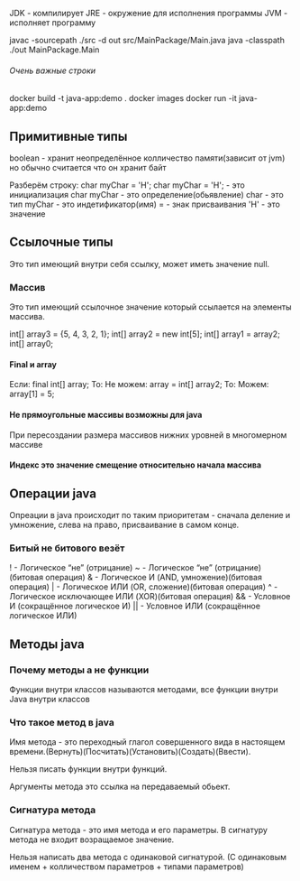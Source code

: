 JDK - компилирует
JRE - окружение для исполнения программы
JVM - исполняет программу

javac -sourcepath ./src -d out src/MainPackage/Main.java
java -classpath ./out  MainPackage.Main


###### Очень важные строки
docker build -t java-app:demo .
docker images
docker run -it java-app:demo

## Примитивные типы

boolean - хранит неопределённое колличество памяти(зависит от jvm) но обычно считается что он хранит байт

Разберём строку:
char myChar = 'H';
char myChar = 'H'; - это инициализация
char myChar - это определение(обьявление)
char - это тип
myChar - это индетификатор(имя)
= - знак присваивания
'H' - это значение

## Ссылочные типы

Это тип имеющий внутри себя ссылку, может иметь значение null.

### Массив 
Это тип имеющий ссылочное значение который ссылается на элементы массива.

int[] array3 = {5, 4, 3, 2, 1};
int[] array2 = new int[5];
int[] array1 = array2;
int[] array0;

#### Final и array 
Если: final int[] array;
То:  Не можем: array = int[] array2;
То:  Можем: array[1] = 5;

#### Не прямоугольные массивы возможны для java

При пересоздании размера массивов нижних уровней в многомерном массиве

#### Индекс это значение смещение относительно начала массива

## Операции java

Опреации в java происходит по таким приоритетам - сначала деление и умножение, слева на право, присваивание в самом конце.

### Битый не битового везёт

! - Логическое “не” (отрицание)
~ - Логическое “не” (отрицание) (битовая операция)
& - Логическое И (AND, умножение)(битовая операция)
| - Логическое ИЛИ (OR, сложение)(битовая операция)
^ - Логическое исключающее ИЛИ (XOR)(битовая операция)
&& - Условное И (сокращённое логическое И)
|| - Условное ИЛИ (сокращённое логическое ИЛИ)

## Методы java

### Почему методы а не функции
Функции внутри классов называются методами, все функции внутри Java внутри классов

### Что такое метод в java

Имя метода - это переходный глагол совершенного вида в настоящем времени.(Вернуть)(Посчитать)(Установить)(Создать)(Ввести).

Нельзя писать функции внутри функций.

Аргументы метода это ссылка на передаваемый обьект.

### Сигнатура метода

Сигнатура метода - это имя метода и его параметры. В сигнатуру метода не входит возращаемое значение. 

Нельзя написать два метода с одинаковой сигнатурой. (С одинаковым именем + колличеством параметров + типами параметров)





